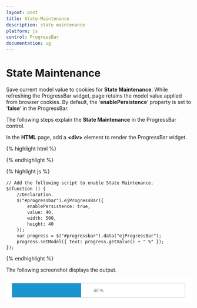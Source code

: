 ```yaml
---
layout: post
title: State-Maintenance
description: state maintenance
platform: js
control: ProgressBar
documentation: ug
---
```


# State Maintenance

Save current model value to cookies for **State Maintenance**. While refreshing the ProgressBar widget, page retains the model value applied from browser cookies. By default, the ‘**enablePersistence**’ property is set to ‘**false**’ in the ProgressBar.

The following steps explain the **State Maintenance** in the ProgressBar control.

In the **HTML** page, add a **&lt;div&gt;** element to render the ProgressBar widget.

{% highlight html %}

<div class="control">
    <div id="progressbar"></div>
</div>

{% endhighlight %}

{% highlight js %}


    // Add the following script to enable State Maintenance.
    $(function () {
        //Declaration.
        $("#progressbar").ejProgressBar({
            enablePersistence: true,
            value: 40,
            width: 500,
            height: 40
        });
        var progress = $("#progressbar").data("ejProgressBar");
        progress.setModel({ text: progress.getValue() + " %" });
    });

{% endhighlight %}

The following screenshot displays the output.

![](/js/ProgressBar/State-Maintenance_images/State-Maintenance_img1.png) 

